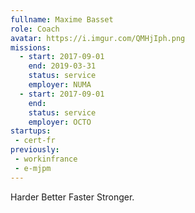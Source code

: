 ```yaml
---
fullname: Maxime Basset
role: Coach
avatar: https://i.imgur.com/QMHjIph.png
missions:
  - start: 2017-09-01	 
    end: 2019-03-31
    status: service	 
    employer: NUMA	
  - start: 2017-09-01
    end: 
    status: service
    employer: OCTO 
startups:	
 - cert-fr
previously:
 - workinfrance	
 - e-mjpm
---
```


Harder Better Faster Stronger.



